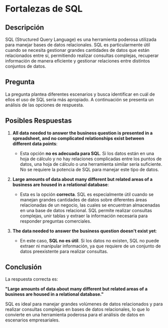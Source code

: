 # Fortalezas de SQL

## Descripción

SQL (Structured Query Language) es una herramienta poderosa utilizada para manejar bases de datos relacionales. SQL es particularmente útil cuando se necesita gestionar grandes cantidades de datos que están relacionados entre sí, permitiendo realizar consultas complejas, recuperar información de manera eficiente y gestionar relaciones entre distintos conjuntos de datos.

## Pregunta

La pregunta plantea diferentes escenarios y busca identificar en cuál de ellos el uso de SQL sería más apropiado. A continuación se presenta un análisis de las opciones de respuesta.

## Posibles Respuestas

1. **All data needed to answer the business question is presented in a spreadsheet, and no complicated relationships exist between different data points**:
   - Esta opción **no es adecuada para SQL**. Si los datos están en una hoja de cálculo y no hay relaciones complicadas entre los puntos de datos, una hoja de cálculo o una herramienta similar sería suficiente. No se requiere la potencia de SQL para manejar este tipo de datos.

2. **Large amounts of data about many different but related areas of a business are housed in a relational database**:
   - Esta es la opción **correcta**. SQL es especialmente útil cuando se manejan grandes cantidades de datos sobre diferentes áreas relacionadas de un negocio, las cuales se encuentran almacenadas en una base de datos relacional. SQL permite realizar consultas complejas, unir tablas y extraer la información necesaria para responder preguntas comerciales.

3. **The data needed to answer the business question doesn't exist yet**:
   - En este caso, **SQL no es útil**. Si los datos no existen, SQL no puede extraer ni manipular información, ya que requiere de un conjunto de datos preexistente para realizar consultas.

## Conclusión

La respuesta correcta es:

**"Large amounts of data about many different but related areas of a business are housed in a relational database."**

SQL es ideal para manejar grandes volúmenes de datos relacionados y para realizar consultas complejas en bases de datos relacionales, lo que lo convierte en una herramienta poderosa para el análisis de datos en escenarios empresariales.